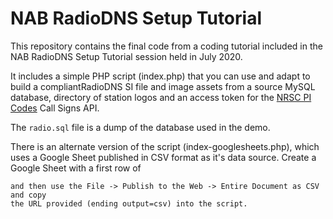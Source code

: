 # NAB RadioDNS Setup Tutorial

This repository contains the final code from a coding tutorial included in the
NAB RadioDNS Setup Tutorial session held in July 2020.

It includes a simple PHP script (index.php) that you can use and adapt to build a
compliantRadioDNS SI file and image assets from a source MySQL database,
directory of station logos and an access token for the
[NRSC PI Codes](https://picodes.nrscstandards.org) Call Signs API.

The `radio.sql` file is a dump of the database used in the demo.

There is an alternate version of the script (index-googlesheets.php), which uses
a Google Sheet published in CSV format as it's data source.
Create a Google Sheet with a first row of
``` callsign	name	description	genre	logo_url	stream_url
and then use the File -> Publish to the Web -> Entire Document as CSV and copy
the URL provided (ending output=csv) into the script.
